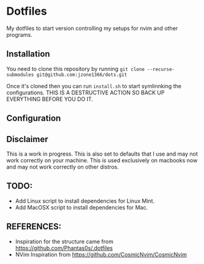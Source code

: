 # Dotfiles
My dotfiles to start version controlling my setups for nvim and other programs.

## Installation
You need to clone this repository by running
`git clone --recurse-submodules git@github.com:jzone1366/dots.git`

Once it's cloned then you can run `install.sh` to start symlinnking the configurations. THIS IS A DESTRUCTIVE ACTION SO BACK UP EVERYTHING BEFORE YOU DO IT.

## Configuration

## Disclaimer
This is a work in progress. This is also set to defaults that I use and may not work correctly on your machine.
This is used exclusively on macbooks now and may not work correctly on other distros.


## TODO:
* Add Linux script to install dependencies for Linux Mint.
* Add MacOSX script to install dependencies for Mac.

## REFERENCES:
* Inspiration for the structure came from https://github.com/Phantas0s/.dotfiles
* NVim Inspiration from https://github.com/CosmicNvim/CosmicNvim
